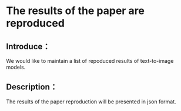 # The results of the paper are reproduced

## Introduce：

We would like to maintain a list of repoduced results of text-to-image models.

## Description：

The results of the paper reproduction will be presented in json format.

